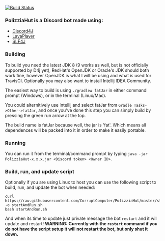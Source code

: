 [![Build Status](https://travis-ci.org/CorruptComputer/PolizziaHut.svg?branch=master)](https://travis-ci.org/CorruptComputer/PolizziaHut)
### PolizziaHut is a Discord bot made using:
* [Discord4J](https://github.com/austinv11/Discord4J)
* [LavaPlayer](https://github.com/sedmelluq/lavaplayer)
* [SLF4J](https://www.slf4j.org/)

### Building
To build you need the latest JDK 8 (9 works as well, but is not officially supported by D4j yet), RedHat's OpenJDK or Oracle's JDK should both work fine, however OpenJDK is what I will be using and what is used for TravisCI. Optionally you may also want to install Intellij IDEA Community.

The easiest way to build is using `./gradlew fatJar` in either command prompt (Windows), or in the terminal (Linux/Mac).

You could alternitively use Intellij and select fatJar from `Gradle Tasks->Other->fatJar`, and once you've done this step you can simply build by pressing the green run arrow at the top.

The build name is fatJar because well, the jar is 'fat'. Which means all dependences will be packed into it in order to make it easily portable.

### Running
You can run it from the terminal/command prompt by typing `java -jar PolizziaHut-x.x.x.jar <Discord token> <Owner ID>`.

### Build, run, and update script
Optionally if you are using Linux to host you can use the following script to build, run, and update the bot when needed:
```
curl https://raw.githubusercontent.com/CorruptComputer/PolizziaHut/master/startAndRun.sh -o startAndRun.sh
bash startAndRun.sh
```
And when its time to update just private message the bot `restart` and it will update and restart!
**WARNING: Currently with the `restart` command if you do not have the script setup it will not restart the bot, but only shut it down.**